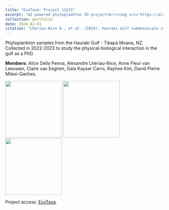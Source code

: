 ```yaml
---
title: "EcoTaxa: Project 11231"
excerpt: "AI powered phytoplankton ID project<br/><img src='https://alxlhrnc.github.io/images/Nauplius.jpg'>"
collection: portfolio
date: 2024-01-01
citation: "Lhériau-Nice A., et al. (2024). Hauraki Gulf submesoscale study, EcoTaxa. https://ecotaxa.obs-vlfr.fr/prj/11231."
---
```


Phytoplankton samples from the Hauraki Gulf - Tikapa Moana, NZ. Collected in 2022-2023 to study the physical-biological interaction in the gulf as a PhD. 

**Members:**
Alice Della Penna, Alexandre Lhériau-Nice, Anne Fleur van Leeuwen, Claire van Eeghen, Gala Kayser Carro, Rayhee Kim, David Pierre Milesi-Gaches.

<img src="https://alxlhrnc.github.io/images/bidulfia_sp.jpg" width=auto height=180px>
<img src="https://alxlhrnc.github.io/images/bidulfia_sp.jpg" width=auto height="180">
<img src="https://alxlhrnc.github.io/images/bidulfia_sp.jpg" height="180">
<!---
<img src='https://alxlhrnc.github.io/images/Ceratium_furca.jpg' width=auto height=180px> <img src='https://alxlhrnc.github.io/images/Chaetoceros_sp.jpg' width=auto height=180px> <img src='https://alxlhrnc.github.io/images/Copepoda.jpg' width=auto height=180px> <img src='https://alxlhrnc.github.io/images/Neoceratium_fusus.jpg' width=auto height=180px> <img src='https://alxlhrnc.github.io/images/Dinophyceae.jpg' width=auto height=180px> <img src='https://alxlhrnc.github.io/images/Nauplius.jpg' width=auto height=180px> <img src='https://alxlhrnc.github.io/images/Neocaratium_tripos.jpg' width=auto height=180px> <img src='https://alxlhrnc.github.io/images/Ornithocernus_sp.jpg' width=auto height=180px> <img src='https://alxlhrnc.github.io/images/Pleurosigma_sp.jpg' width=auto height=180px> <img src='https://alxlhrnc.github.io/images/Protoperidinium_oceanica.jpg' width=auto height=180px> <img src='https://alxlhrnc.github.io/images/Protoperidinium_pellucidum.jpg' width=auto height=180px> <img src='https://alxlhrnc.github.io/images/Pysocystis_lunala.jpg' width=auto height=180px> <img src='https://alxlhrnc.github.io/images/Radiolaria_sp.jpg' width=auto height=180px> <img src='https://alxlhrnc.github.io/images/Dytilum_sp.jpg' width=auto height=180px> <img src='https://alxlhrnc.github.io/images/Rhizosolenia_robusta.jpg' width=auto height=180px>
--->

Project access: [EcoTaxa](https://ecotaxa.obs-vlfr.fr/prj/11231).

<!--- Example of diversity analysis: [Post](https://alxlhrnc.github.io/portfolio/2024_EcoTaxa_analysis/) and [Code](https://github.com/AlxLhrNc/EcoTaxa-Analysis). --->
